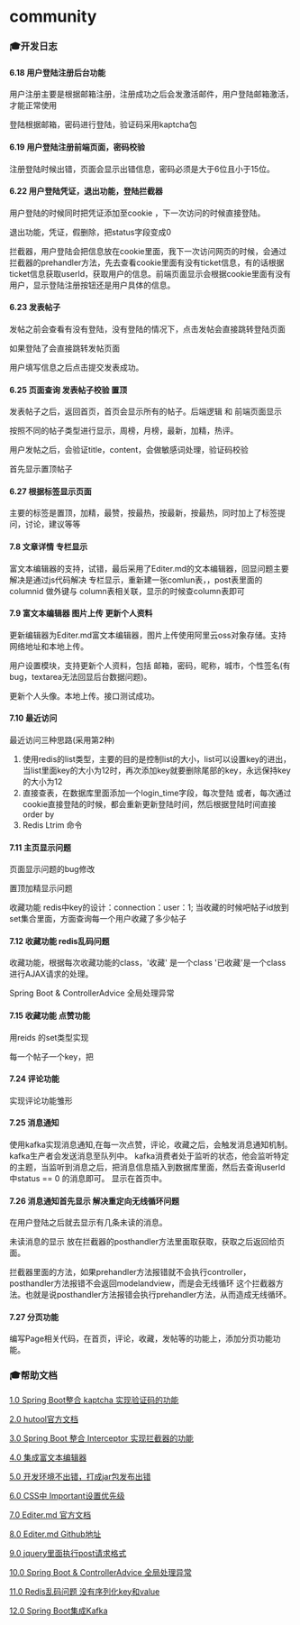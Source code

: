 # community

### 🎓开发日志

#### 6.18 用户登陆注册后台功能

用户注册主要是根据邮箱注册，注册成功之后会发激活邮件，用户登陆邮箱激活，才能正常使用

登陆根据邮箱，密码进行登陆，验证码采用kaptcha包

#### 6.19 用户登陆注册前端页面，密码校验

注册登陆时候出错，页面会显示出错信息，密码必须是大于6位且小于15位。

#### 6.22 用户登陆凭证，退出功能，登陆拦截器

用户登陆的时候同时把凭证添加至cookie ，下一次访问的时候直接登陆。

退出功能，凭证，假删除，把status字段变成0

拦截器，用户登陆会把信息放在cookie里面，我下一次访问网页的时候，会通过拦截器的prehandler方法，先去查看cookie里面有没有ticket信息，有的话根据ticket信息获取userId，获取用户的信息。前端页面显示会根据cookie里面有没有用户，显示登陆注册按钮还是用户具体的信息。

#### 6.23 发表帖子

发帖之前会查看有没有登陆，没有登陆的情况下，点击发帖会直接跳转登陆页面

如果登陆了会直接跳转发帖页面

用户填写信息之后点击提交发表成功。

#### 6.25 页面查询 发表帖子校验 置顶

发表帖子之后，返回首页，首页会显示所有的帖子。后端逻辑 和 前端页面显示

按照不同的帖子类型进行显示，周榜，月榜，最新，加精，热评。

用户发帖之后，会验证title，content，会做敏感词处理，验证码校验

首先显示置顶帖子

#### 6.27 根据标签显示页面

主要的标签是置顶，加精，最赞，按最热，按最新，按最热，同时加上了标签提问，讨论，建议等等

#### 7.8 文章详情 专栏显示

富文本编辑器的支持，试错，最后采用了Editer.md的文本编辑器，回显问题主要解决是通过js代码解决
专栏显示，重新建一张comlun表，，post表里面的columnid 做外键与 column表相关联，显示的时候查column表即可

#### 7.9 富文本编辑器 图片上传 更新个人资料 
更新编辑器为Editer.md富文本编辑器，图片上传使用阿里云oss对象存储。支持网络地址和本地上传。

用户设置模块，支持更新个人资料，包括 邮箱，密码，昵称，城市，个性签名(有bug，textarea无法回显后台数据问题)。

更新个人头像。本地上传。接口测试成功。

#### 7.10 最近访问
最近访问三种思路(采用第2种)
1. 使用redis的list类型，主要的目的是控制list的大小，list可以设置key的进出，当list里面key的大小为12时，再次添加key就要删除尾部的key，永远保持key的大小为12
2. 直接查表，在数据库里面添加一个login_time字段，每次登陆 或者，每次通过cookie直接登陆的时候，都会重新更新登陆时间，然后根据登陆时间直接order by
3. Redis Ltrim 命令

#### 7.11 主页显示问题

页面显示问题的bug修改

置顶加精显示问题

收藏功能 redis中key的设计：connection：user：1;   当收藏的时候吧帖子id放到set集合里面，方面查询每一个用户收藏了多少帖子

#### 7.12 收藏功能 redis乱码问题

收藏功能，根据每次收藏功能的class，'收藏' 是一个class '已收藏'是一个class 进行AJAX请求的处理。

Spring Boot & ControllerAdvice  全局处理异常 

#### 7.15 收藏功能 点赞功能

用reids 的set类型实现

每一个帖子一个key，把

#### 7.24 评论功能

实现评论功能雏形

#### 7.25 消息通知

使用kafka实现消息通知,在每一次点赞，评论，收藏之后，会触发消息通知机制。kafka生产者会发送消息至队列中。
kafka消费者处于监听的状态，他会监听特定的主题，当监听到消息之后，把消息信息插入到数据库里面，然后去查询userId 中status == 0 的消息即可。
显示在首页中。

#### 7.26 消息通知首先显示  解决重定向无线循环问题

在用户登陆之后就去显示有几条未读的消息。

未读消息的显示 放在拦截器的posthandler方法里面取获取，获取之后返回给页面。

拦截器里面的方法，如果prehandler方法报错就不会执行controller，posthandler方法报错不会返回modelandview，而是会无线循环 这个拦截器方法。也就是说posthandler方法报错会执行prehandler方法，从而造成无线循环。

#### 7.27 分页功能
    
编写Page相关代码，在首页，评论，收藏，发帖等的功能上，添加分页功能功能。
### 🎓帮助文档

[1.0 Spring Boot整合 kaptcha 实现验证码的功能 ](https://blog.csdn.net/weixin_34221276/article/details/89657736)

[2.0 hutool官方文档](https://www.hutool.cn/docs/#/)

[3.0 Spring Boot 整合 Interceptor 实现拦截器的功能](https://blog.csdn.net/u012326462/article/details/80509718)

[4.0 集成富文本编辑器](https://www.layui.com/doc/modules/layedit.html)

[5.0 开发环境不出错，打成jar包发布出错](https://www.cnblogs.com/ming-blogs/archive/2019/01/18/10288579.html)

[6.0 CSS中 Important设置优先级](http://www.w3chtml.com/css3/rules/!important.html)

[7.0 Editer.md 官方文档](http://editor.md.ipandao.com/)

[8.0 Editer.md Github地址](https://github.com/pandao/editor.md)

[9.0 jquery里面执行post请求格式](https://www.cnblogs.com/AChongi/p/11368819.html)

[10.0 Spring Boot & ControllerAdvice  全局处理异常](https://blog.csdn.net/qq_29550537/article/details/96336131?utm_medium=distribute.pc_relevant.none-task-blog-BlogCommendFromMachineLearnPai2-2.nonecase&depth_1-utm_source=distribute.pc_relevant.none-task-blog-BlogCommendFromMachineLearnPai2-2.nonecase)

[11.0 Redis乱码问题 没有序列化key和value](https://www.cnblogs.com/liuchuanfeng/p/7009027.html)

[12.0 Spring Boot集成Kafka](https://www.cnblogs.com/asker009/p/9990088.html)